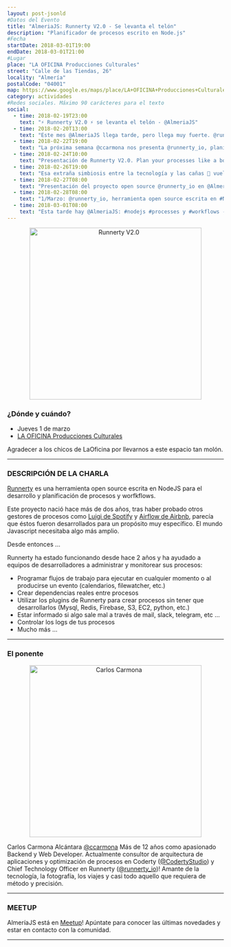 ```yaml
---
layout: post-jsonld
#Datos del Evento
title: "AlmeriaJS: Runnerty V2.0 - Se levanta el telón"
description: "Planificador de procesos escrito en Node.js"
#Fecha
startDate: 2018-03-01T19:00
endDate: 2018-03-01T21:00
#Lugar
place: "LA OFICINA Producciones Culturales"
street: "Calle de las Tiendas, 26"
locality: "Almería"
postalCode: "04001"
map: https://www.google.es/maps/place/LA+OFICINA+Producciones+Culturales/@36.8407451,-2.4659522,15z/data=!4m2!3m1!1s0x0:0xcdfbe3a383b843eb?sa=X&ved=0ahUKEwiA3eLxnI7UAhUJ5xoKHV8ZD5UQ_BIIgQEwDg
category: actividades
#Redes sociales. Máximo 90 carácteres para el texto
social:	
  - time: 2018-02-19T23:00
    text: "⚡️ Runnerty V2.0 ⚡️ se levanta el telón - @AlmeriaJS"
  - time: 2018-02-20T13:00
    text: "Este mes @AlmeriaJS llega tarde, pero llega muy fuerte. @runnerty_io, 1 de marzo en @laoficinalmeria"
  - time: 2018-02-22T19:00
    text: "La próxima semana @ccarmona nos presenta @runnerty_io, planificador de procesos OS escrito en #Node.js"
  - time: 2018-02-24T10:00
    text: "Presentación de Runnerty V2.0. Plan your processes like a boss 😎 - 1 marzo en @laoficinalmeria"
  - time: 2018-02-26T19:00
    text: "Esa extraña simbiosis entre la tecnología y las cañas 🍻 vuelve @AlmeriaJS. 1 marzo en @laoficinalmeria"
  - time: 2018-02-27T08:00
    text: "Presentación del proyecto open source @runnerty_io en @AlmeriaJS, ¿te apuntas?"
  - time: 2018-02-28T08:00
    text: "1/Marzo: @runnerty_io, herramienta open source escrita en #NodeJS para el desarrollo y planificación de procesos y worfkflows"
  - time: 2018-03-01T08:00
    text: "Esta tarde hay @AlmeriaJS: #nodejs #processes y #workflows - Alerta spoilers: va a molar"
---
```


<p align="center">
  <img src="https://secure.meetupstatic.com/photos/event/6/6/e/3/highres_468386339.jpeg" alt="Runnerty V2.0" height="400px"/>
</p>

### ¿Dónde y cuándo?

- Jueves 1 de marzo
- [LA OFICINA Producciones Culturales](https://www.google.es/maps/place/LA+OFICINA+Producciones+Culturales/@36.8407451,-2.4659522,15z/data=!4m15!1m9!4m8!1m0!1m6!1m2!1s0xd7a9dfd82f7b2d7:0xcdfbe3a383b843eb!2sLA+OFICINA+Producciones+Culturales,+Calle+de+las+Tiendas,+26,+04001+Almer%C3%ADa!2m2!1d-2.4659522!2d36.8407451!3m4!1s0x0:0xcdfbe3a383b843eb!8m2!3d36.8407451!4d-2.4659522)

Agradecer a los chicos de LaOficina por llevarnos a este espacio tan molón.

---

### DESCRIPCIÓN DE LA CHARLA
[Runnerty](https://github.com/runnerty/runnerty) es una herramienta open source escrita en NodeJS para el desarrollo y planificación de procesos y worfkflows.

Este proyecto nació hace más de dos años, tras haber probado otros gestores de procesos como [Luigi de Spotify](https://github.com/spotify/luigi) y [Airflow de Airbnb](https://github.com/apache/incubator-airflow), parecía que éstos fueron desarrollados para un propósito muy específico. El mundo Javascript necesitaba algo más amplio.

Desde entonces ...

Runnerty ha estado funcionando desde hace 2 años y ha ayudado a equipos de desarrolladores a administrar y monitorear sus procesos:
- Programar flujos de trabajo para ejecutar en cualquier momento o al producirse un evento (calendarios, filewatcher, etc.)
- Crear dependencias reales entre procesos
- Utilizar los plugins de Runnerty para crear procesos sin tener que desarrollarlos (Mysql, Redis, Firebase, S3, EC2, python, etc.)
- Estar informado si algo sale mal a través de mail, slack, telegram, etc ...
- Controlar los logs de tus procesos
- Mucho más ...


---

### El ponente
<p align="center">
  <img src="https://pbs.twimg.com/profile_images/976350367947501568/H0U6Stu9_400x400.jpg" alt="Carlos Carmona" width="400px"/>
</p>

Carlos Carmona Alcántara [@ccarmona](https://twitter.com/ccarmona)
Más de 12 años como apasionado Backend y Web Developer.
Actualmente consultor de arquitectura de aplicaciones y optimización de procesos en Coderty ([@CodertyStudio](https://twitter.com/codertystudio)) y Chief Technology Officer en Runnerty ([@runnerty_io](https://twitter.com/runnerty_io))!
Amante de la tecnología, la fotografía, los viajes y casi todo aquello que requiera de método y precisión.

---

### MEETUP
AlmeríaJS está en [Meetup](https://www.meetup.com/es-ES/almeriajs/)! Apúntate para conocer las últimas novedades y estar en contacto con la comunidad.


---
